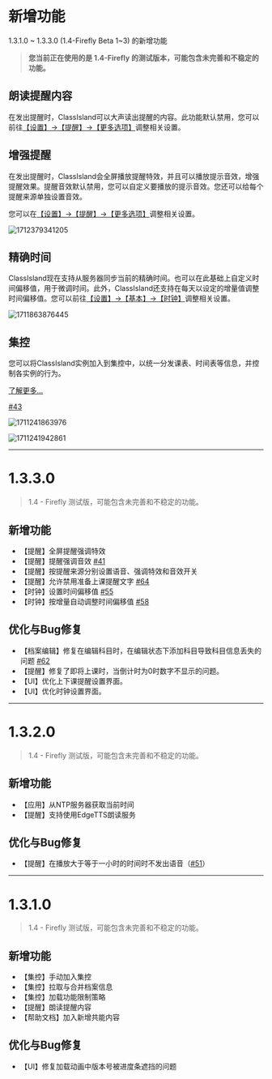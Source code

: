 # 新增功能

1.3.1.0 ~ 1.3.3.0 (1.4-Firefly Beta 1~3) 的新增功能

> **您当前正在使用的是 1.4-Firefly 的测试版本，可能包含未完善和不稳定的功能。**

## 朗读提醒内容

在发出提醒时，ClassIsland可以大声读出提醒的内容。此功能默认禁用，您可以前往[【设置】->【提醒】->【更多选项】](ci://app/settings/notification)调整相关设置。

## 增强提醒

在发出提醒时，ClassIsland会全屏播放提醒特效，并且可以播放提示音效，增强提醒效果。提醒音效默认禁用，您可以自定义要播放的提示音效。您还可以给每个提醒来源单独设置音效。

您可以在[【设置】->【提醒】->【更多选项】](ci://app/settings/notification)调整相关设置。

![1712379341205](pack://application:,,,/ClassIsland;component/Assets/Documents/image/ChangeLog/1712379341205.png)

## 精确时间

ClassIsland现在支持从服务器同步当前的精确时间。也可以在此基础上自定义时间偏移值，用于微调时间。此外，ClassIsland还支持在每天以设定的增量值调整时间偏移值。您可以前往[【设置】->【基本】->【时钟】](ci://app/settings/general)调整相关设置。

![1711863876445](pack://application:,,,/ClassIsland;component/Assets/Documents/image/ChangeLog/1711863876445.png)

## 集控

您可以将ClassIsland实例加入到集控中，以统一分发课表、时间表等信息，并控制各实例的行为。

[了解更多…](https://github.com/HelloWRC/ClassIsland/wiki/%E9%9B%86%E6%8E%A7)

[#43](https://github.com/HelloWRC/ClassIsland/issues/43)

![1711241863976](pack://application:,,,/ClassIsland;component/Assets/Documents/image/ChangeLog/1711241863976.png)

![1711241942861](pack://application:,,,/ClassIsland;component/Assets/Documents/image/ChangeLog/1711241942861.png)



***


# 1.3.3.0

> 1.4 - Firefly 测试版，可能包含未完善和不稳定的功能。

## 新增功能

- 【提醒】全屏提醒强调特效 
- 【提醒】提醒强调音效 [#41](https://github.com/HelloWRC/ClassIsland/issues/41)
- 【提醒】按提醒来源分别设置语音、强调特效和音效开关 
- 【提醒】允许禁用准备上课提醒文字 [#64](https://github.com/HelloWRC/ClassIsland/issues/64)
- 【时钟】设置时间偏移值 [#55](https://github.com/HelloWRC/ClassIsland/issues/55)
- 【时钟】按增量自动调整时间偏移值 [#58](https://github.com/HelloWRC/ClassIsland/issues/58)

## 优化与Bug修复
- 【档案编辑】修复在编辑科目时，在编辑状态下添加科目导致科目信息丢失的问题 [#62](https://github.com/HelloWRC/ClassIsland/issues/62)
- 【提醒】修复了即将上课时，当倒计时为0时数字不显示的问题。
- 【UI】优化上下课提醒设置界面。
- 【UI】优化时钟设置界面。

***


# 1.3.2.0

> 1.4 - Firefly 测试版，可能包含未完善和不稳定的功能。

## 新增功能
- 【应用】从NTP服务器获取当前时间
- 【提醒】支持使用EdgeTTS朗读服务

## 优化与Bug修复
- 【提醒】在播放大于等于一小时的时间时不发出语音（[#51](https://github.com/HelloWRC/ClassIsland/issues/51)）



***


# 1.3.1.0

> 1.4 - Firefly 测试版，可能包含未完善和不稳定的功能。

## 新增功能
- 【集控】手动加入集控
- 【集控】拉取与合并档案信息
- 【集控】加载功能限制策略
- 【提醒】朗读提醒内容
- 【帮助文档】加入新增共能内容

## 优化与Bug修复
- 【UI】修复加载动画中版本号被进度条遮挡的问题
